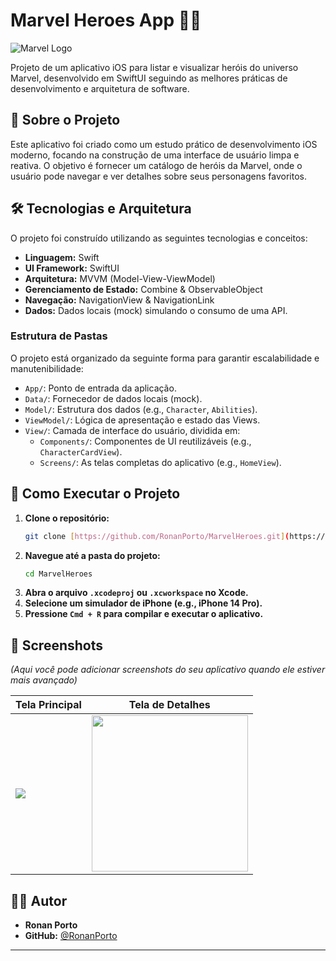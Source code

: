 # Marvel Heroes App 🦸‍♂️

![Marvel Logo](https://upload.wikimedia.org/wikipedia/commons/b/b9/Marvel_Logo.svg)

Projeto de um aplicativo iOS para listar e visualizar heróis do universo Marvel, desenvolvido em SwiftUI seguindo as melhores práticas de desenvolvimento e arquitetura de software.

## 🌟 Sobre o Projeto

Este aplicativo foi criado como um estudo prático de desenvolvimento iOS moderno, focando na construção de uma interface de usuário limpa e reativa. O objetivo é fornecer um catálogo de heróis da Marvel, onde o usuário pode navegar e ver detalhes sobre seus personagens favoritos.

## 🛠️ Tecnologias e Arquitetura

O projeto foi construído utilizando as seguintes tecnologias e conceitos:

- **Linguagem:** Swift
- **UI Framework:** SwiftUI
- **Arquitetura:** MVVM (Model-View-ViewModel)
- **Gerenciamento de Estado:** Combine & ObservableObject
- **Navegação:** NavigationView & NavigationLink
- **Dados:** Dados locais (mock) simulando o consumo de uma API.

### Estrutura de Pastas

O projeto está organizado da seguinte forma para garantir escalabilidade e manutenibilidade:

-   `App/`: Ponto de entrada da aplicação.
-   `Data/`: Fornecedor de dados locais (mock).
-   `Model/`: Estrutura dos dados (e.g., `Character`, `Abilities`).
-   `ViewModel/`: Lógica de apresentação e estado das Views.
-   `View/`: Camada de interface do usuário, dividida em:
    -   `Components/`: Componentes de UI reutilizáveis (e.g., `CharacterCardView`).
    -   `Screens/`: As telas completas do aplicativo (e.g., `HomeView`).

## 🚀 Como Executar o Projeto

1.  **Clone o repositório:**
    ```bash
    git clone [https://github.com/RonanPorto/MarvelHeroes.git](https://github.com/RonanPorto/MarvelHeroes.git)
    ```
2.  **Navegue até a pasta do projeto:**
    ```bash
    cd MarvelHeroes
    ```
3.  **Abra o arquivo `.xcodeproj` ou `.xcworkspace` no Xcode.**
4.  **Selecione um simulador de iPhone (e.g., iPhone 14 Pro).**
5.  **Pressione `Cmd + R` para compilar e executar o aplicativo.**

## 📸 Screenshots

*(Aqui você pode adicionar screenshots do seu aplicativo quando ele estiver mais avançado)*

| Tela Principal                                       | Tela de Detalhes                                     |
| ------------------------------------------------------ | ---------------------------------------------------- |
| <img src="https://github.com/RonanPorto/MarvelHeroes/tree/main/MarvelHeroes/Application/Assets.xcassets/Captura%20de%20Tela%202025-10-01%20%C3%A0s%2014.00.06.imageset"> | <img src="URL_DA_SUA_IMAGEM_AQUI" width="250"> |

## 👨‍💻 Autor

-   **Ronan Porto**
-   **GitHub:** [@RonanPorto](https://github.com/RonanPorto)

---
